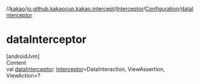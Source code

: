 //[kakao](../../../../index.md)/[io.github.kakaocup.kakao.intercept](../../index.md)/[Interceptor](../index.md)/[Configuration](index.md)/[dataInterceptor](data-interceptor.md)



# dataInterceptor  
[androidJvm]  
Content  
val [dataInterceptor](data-interceptor.md): [Interceptor](../index.md)<DataInteraction, ViewAssertion, ViewAction>?  



